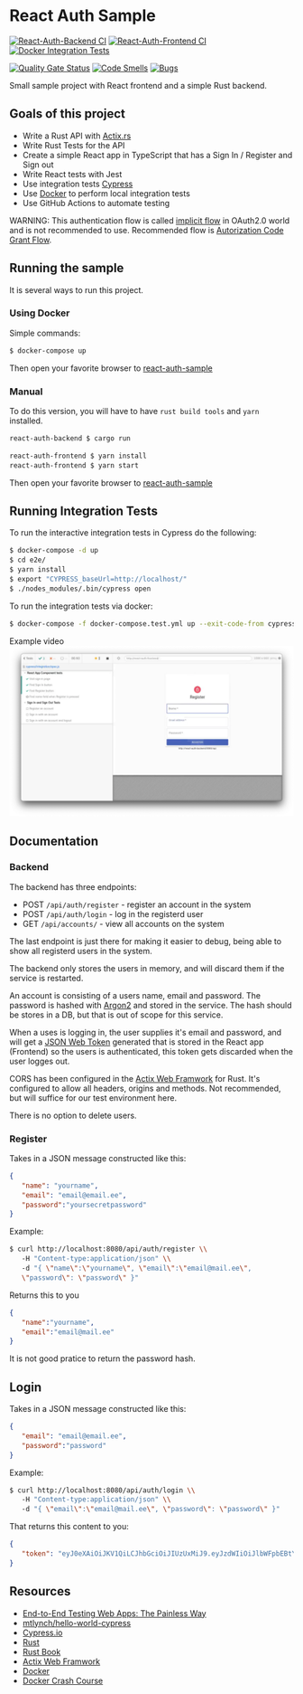 # React Auth Sample

 [![React-Auth-Backend CI](https://github.com/spydx/react-auth-sample/actions/workflows/react-auth-backend.yml/badge.svg)](https://github.com/spydx/react-auth-sample/actions/workflows/react-auth-backend.yml)
[![React-Auth-Frontend CI](https://github.com/spydx/react-auth-sample/actions/workflows/react-auth-frontend.yml/badge.svg)](https://github.com/spydx/react-auth-sample/actions/workflows/react-auth-frontend.yml)
[![Docker Integration Tests](https://github.com/spydx/react-auth-sample/actions/workflows/docker-integration-tests.yml/badge.svg)](https://github.com/spydx/react-auth-sample/actions/workflows/docker-integration-tests.yml)

[![Quality Gate Status](https://sonarcloud.io/api/project_badges/measure?project=spydx_react-auth-sample&metric=alert_status)](https://sonarcloud.io/dashboard?id=spydx_react-auth-sample)
[![Code Smells](https://sonarcloud.io/api/project_badges/measure?project=spydx_react-auth-sample&metric=code_smells)](https://sonarcloud.io/dashboard?id=spydx_react-auth-sample)
[![Bugs](https://sonarcloud.io/api/project_badges/measure?project=spydx_react-auth-sample&metric=bugs)](https://sonarcloud.io/dashboard?id=spydx_react-auth-sample)

Small sample project with React frontend and a simple Rust backend.

## Goals of this project

- Write a Rust API with [Actix.rs](https://actix.rs)
- Write Rust Tests for the API
- Create a simple React app in TypeScript that has a Sign In / Register and Sign out 
- Write React tests with Jest
- Use integration tests [Cypress](https://cypress.io)
- Use [Docker](https://docker.com) to perform local integration tests
- Use GitHub Actions to automate testing

WARNING: This authentication flow is called [implicit flow](https://oauth.net/2/grant-types/implicit/) in OAuth2.0 world and is not recommended to use.
Recommended flow is [Autorization Code Grant Flow](https://oauth.net/2/grant-types/authorization-code/).

## Running the sample

It is several ways to run this project.

### Using Docker

Simple commands:

```sh
$ docker-compose up
```

Then open your favorite browser to [react-auth-sample](http://localhost:80)

### Manual

To do this version, you will have to have `rust build tools` and `yarn` installed.

```sh
react-auth-backend $ cargo run
```

```sh
react-auth-frontend $ yarn install
react-auth-frontend $ yarn start
```

Then open your favorite browser to [react-auth-sample](http://localhost:80)

## Running Integration Tests

To run the interactive integration tests in Cypress do the following:

```sh
$ docker-compose -d up
$ cd e2e/
$ yarn install
$ export "CYPRESS_baseUrl=http://localhost/"
$ ./nodes_modules/.bin/cypress open
```

To run the integration tests via docker:

```sh
$ docker-compose -f docker-compose.test.yml up --exit-code-from cypress
```

Example video
[![Integration test video](/docs/preview.png)](https://user-images.githubusercontent.com/16806653/113511926-9095c480-9562-11eb-8527-890c74682165.mp4)



## Documentation

### Backend

The backend has three endpoints:

- POST `/api/auth/register` - register an account in the system
- POST `/api/auth/login` - log in the registerd user
- GET `/api/accounts/` - view all accounts on the system

The last endpoint is just there for making it easier to debug,
being able to show all registerd users in the system.

The backend only stores the users in memory, and will discard them if the service is restarted.

An account is consisting of a users name, email and password.
The password is hashed with [Argon2](https://www.argon2.com/) and stored in the service. The hash should be stores in a DB, but that is out of scope for this service.

When a uses is logging in, the user supplies it's email and password, and will get a [JSON Web Token](https://jwt.io/) generated that is stored in the React app (Frontend) so the users is authenticated, this token gets discarded when the user logges out.

CORS has been configured in the [Actix Web Framwork](https://actix.rs) for Rust.
It's configured to allow all headers, origins and methods.
Not recommended, but will suffice for our test environment here.

There is no option to delete users.

### Register

Takes in a JSON message constructed like this:

```json
{
   "name": "yourname",
   "email": "email@email.ee",
   "password":"yoursecretpassword"
}
```

Example:

```sh
$ curl http://localhost:8080/api/auth/register \\
   -H "Content-type:application/json" \\
   -d "{ \"name\":\"yourname\", \"email\":\"email@mail.ee\", 
   \"password\": \"password\" }"
```

Returns this to you

```json
{
   "name":"yourname",
   "email":"email@mail.ee"
}
```

It is not good pratice to return the password hash.

## Login

Takes in a JSON message constructed like this:

```json
{
   "email": "email@email.ee",
   "password":"password"
}
```

Example:

```sh
$ curl http://localhost:8080/api/auth/login \\
   -H "Content-type:application/json" \\
   -d "{ \"email\":\"email@mail.ee\", \"password\": \"password\" }"
```

That returns this content to you:

```json
{  
   "token": "eyJ0eXAiOiJKV1QiLCJhbGciOiJIUzUxMiJ9.eyJzdWIiOiJlbWFpbEBtYWlsLmVlIiwiZXhwIjoxNjE3NDgyMzQ0fQ.PCrcAFXyQPM42wY82KaDnhMyp85AUg-LpEqJiqOL7aD28au84o53pUTImkR3m4GSLjDUGdyFpTokZPwOJ30tZw"
}
````

## Resources

- [End-to-End Testing Web Apps: The Painless Way](https://mtlynch.io/painless-web-app-testing/)
- [mtlynch/hello-world-cypress](https://github.com/mtlynch/hello-world-cypress/)
- [Cypress.io](https://cypress.io)
- [Rust](https://rust-lang.org)
- [Rust Book](https://doc.rust-lang.org/book/)
- [Actix Web Framwork](https://actix.rs)
- [Docker](https://docker.com)
- [Docker Crash Course](https://github.com/spydx/docker-crashcourse)
